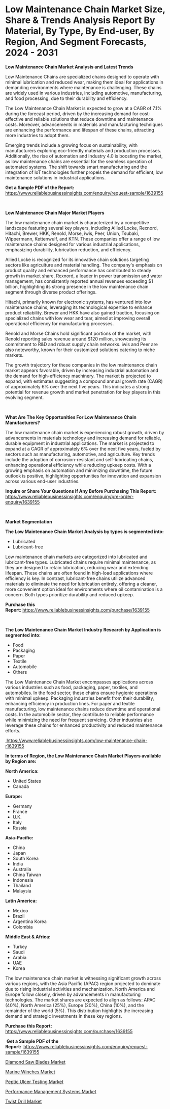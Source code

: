 <p><h1>Low Maintenance Chain Market Size, Share & Trends Analysis Report By Material, By Type, By End-user, By Region, And Segment Forecasts, 2024 - 2031</h1></p><p><strong>Low Maintenance Chain Market Analysis and Latest Trends</strong></p>
<p><p>Low Maintenance Chains are specialized chains designed to operate with minimal lubrication and reduced wear, making them ideal for applications in demanding environments where maintenance is challenging. These chains are widely used in various industries, including automotive, manufacturing, and food processing, due to their durability and efficiency.</p><p>The Low Maintenance Chain Market is expected to grow at a CAGR of 7.1% during the forecast period, driven by the increasing demand for cost-effective and reliable solutions that reduce downtime and maintenance costs. Moreover, advancements in materials and manufacturing techniques are enhancing the performance and lifespan of these chains, attracting more industries to adopt them. </p><p>Emerging trends include a growing focus on sustainability, with manufacturers exploring eco-friendly materials and production processes. Additionally, the rise of automation and Industry 4.0 is boosting the market, as low maintenance chains are essential for the seamless operation of automated systems. The shift towards smart manufacturing and the integration of IoT technologies further propels the demand for efficient, low maintenance solutions in industrial applications.</p></p>
<p><strong>Get a Sample PDF of the Report:&nbsp;</strong> <a href="https://www.reliablebusinessinsights.com/enquiry/request-sample/1639155?utm_campaign=39&utm_medium=2&utm_source=Github&utm_content=ia&utm_term=18112024&utm_id=low-maintenance-chain">https://www.reliablebusinessinsights.com/enquiry/request-sample/1639155</a></p>
<p>&nbsp;</p>
<p><strong>Low Maintenance Chain Major Market Players</strong></p>
<p><p>The low maintenance chain market is characterized by a competitive landscape featuring several key players, including Allied Locke, Rexnord, Hitachi, Brewer, HKK, Renold, Morse, iwis, Peer, Union, Tsubaki, Wippermann, Kettenwulf, and KTN. These companies offer a range of low maintenance chains designed for various industrial applications, emphasizing durability, lubrication reduction, and efficiency.</p><p>Allied Locke is recognized for its innovative chain solutions targeting sectors like agriculture and material handling. The company's emphasis on product quality and enhanced performance has contributed to steady growth in market share. Rexnord, a leader in power transmission and water management, has consistently reported annual revenues exceeding $1 billion, highlighting its strong presence in the low maintenance chain segment through diverse product offerings.</p><p>Hitachi, primarily known for electronic systems, has ventured into low maintenance chains, leveraging its technological expertise to enhance product reliability. Brewer and HKK have also gained traction, focusing on specialized chains with low wear and tear, aimed at improving overall operational efficiency for manufacturing processes.</p><p>Renold and Morse Chains hold significant portions of the market, with Renold reporting sales revenue around $120 million, showcasing its commitment to R&D and robust supply chain networks. iwis and Peer are also noteworthy, known for their customized solutions catering to niche markets.</p><p>The growth trajectory for these companies in the low maintenance chain market appears favorable, driven by increasing industrial automation and the demand for high-efficiency machinery. The market is projected to expand, with estimates suggesting a compound annual growth rate (CAGR) of approximately 6% over the next five years. This indicates a strong potential for revenue growth and market penetration for key players in this evolving segment.</p></p>
<p>&nbsp;</p>
<p><strong>What Are The Key Opportunities For Low Maintenance Chain Manufacturers?</strong></p>
<p><p>The low maintenance chain market is experiencing robust growth, driven by advancements in materials technology and increasing demand for reliable, durable equipment in industrial applications. The market is projected to expand at a CAGR of approximately 6% over the next five years, fueled by sectors such as manufacturing, automotive, and agriculture. Key trends include the adoption of corrosion-resistant and self-lubricating chains, enhancing operational efficiency while reducing upkeep costs. With a growing emphasis on automation and minimizing downtime, the future outlook is positive, highlighting opportunities for innovation and expansion across various end-user industries.</p></p>
<p><strong>Inquire or Share Your Questions If Any Before Purchasing This Report:</strong> <a href="https://www.reliablebusinessinsights.com/enquiry/pre-order-enquiry/1639155?utm_campaign=39&utm_medium=2&utm_source=Github&utm_content=ia&utm_term=18112024&utm_id=low-maintenance-chain">https://www.reliablebusinessinsights.com/enquiry/pre-order-enquiry/1639155</a></p>
<p>&nbsp;</p>
<p><strong>Market Segmentation</strong></p>
<p><strong>The Low Maintenance Chain Market Analysis by types is segmented into:</strong></p>
<p><ul><li>Lubricated</li><li>Lubricant-free</li></ul></p>
<p><p>Low maintenance chain markets are categorized into lubricated and lubricant-free types. Lubricated chains require minimal maintenance, as they are designed to retain lubrication, reducing wear and extending lifespan. These chains are often found in high-load applications where efficiency is key. In contrast, lubricant-free chains utilize advanced materials to eliminate the need for lubrication entirely, offering a cleaner, more convenient option ideal for environments where oil contamination is a concern. Both types prioritize durability and reduced upkeep.</p></p>
<p><strong>Purchase this Report:&nbsp;</strong><a href="https://www.reliablebusinessinsights.com/purchase/1639155?utm_campaign=39&utm_medium=2&utm_source=Github&utm_content=ia&utm_term=18112024&utm_id=low-maintenance-chain">https://www.reliablebusinessinsights.com/purchase/1639155</a></p>
<p>&nbsp;</p>
<p><strong>The Low Maintenance Chain Market Industry Research by Application is segmented into:</strong></p>
<p><ul><li>Food</li><li>Packaging</li><li>Paper</li><li>Textile</li><li>Automobile</li><li>Others</li></ul></p>
<p><p>The Low Maintenance Chain Market encompasses applications across various industries such as food, packaging, paper, textiles, and automobiles. In the food sector, these chains ensure hygienic operations with minimal upkeep. Packaging industries benefit from their durability, enhancing efficiency in production lines. For paper and textile manufacturing, low maintenance chains reduce downtime and operational costs. In the automobile sector, they contribute to reliable performance while minimizing the need for frequent servicing. Other industries also leverage these chains for enhanced productivity and reduced maintenance efforts.</p></p>
<p><a href="https://www.reliablebusinessinsights.com/low-maintenance-chain-r1639155?utm_campaign=39&utm_medium=2&utm_source=Github&utm_content=ia&utm_term=18112024&utm_id=low-maintenance-chain">&nbsp;https://www.reliablebusinessinsights.com/low-maintenance-chain-r1639155</a></p>
<p><strong>In terms of Region, the Low Maintenance Chain Market Players available by Region are:</strong></p>
<p>
    <p> <strong> North America: </strong>
        <ul>
            <li>United States</li>
            <li>Canada</li>
        </ul>
        </p> 
    <p> <strong> Europe: </strong>
        <ul>
            <li>Germany</li>
            <li>France</li>
            <li>U.K.</li>
            <li>Italy</li>
            <li>Russia</li>
        </ul>
        </p> 
    <p> <strong> Asia-Pacific: </strong>
        <ul>
            <li>China</li>
            <li>Japan</li>
            <li>South Korea</li>
            <li>India</li>
            <li>Australia</li>
            <li>China Taiwan</li>
            <li>Indonesia</li>
            <li>Thailand</li>
            <li>Malaysia</li>
        </ul>
        </p> 
    <p> <strong> Latin America: </strong>
        <ul>
            <li>Mexico</li>
            <li>Brazil</li>
            <li>Argentina Korea</li>
            <li>Colombia</li>
        </ul>
        </p> 
    <p> <strong> Middle East & Africa: </strong>
        <ul>
            <li>Turkey</li>
            <li>Saudi</li>
            <li>Arabia</li>
            <li>UAE</li>
            <li>Korea</li>
        </ul>
    </p>
    </p>
<p><p>The low maintenance chain market is witnessing significant growth across various regions, with the Asia Pacific (APAC) region projected to dominate due to rising industrial activities and mechanization. North America and Europe follow closely, driven by advancements in manufacturing technologies. The market shares are expected to align as follows: APAC (40%), North America (25%), Europe (20%), China (10%), and the remainder of the world (5%). This distribution highlights the increasing demand and strategic investments in these key regions.</p></p>
<p><strong>Purchase this Report: </strong><a href="https://www.reliablebusinessinsights.com/purchase/1639155?utm_campaign=39&utm_medium=2&utm_source=Github&utm_content=ia&utm_term=18112024&utm_id=low-maintenance-chain">https://www.reliablebusinessinsights.com/purchase/1639155</a></p>
<p>&nbsp;<strong>Get a Sample PDF of the Report:&nbsp;&nbsp;</strong><a href="https://www.reliablebusinessinsights.com/enquiry/request-sample/1639155?utm_campaign=39&utm_medium=2&utm_source=Github&utm_content=ia&utm_term=18112024&utm_id=low-maintenance-chain">https://www.reliablebusinessinsights.com/enquiry/request-sample/1639155</a></p>
<p><strong></strong></p>
<p><p><a href="https://www.linkedin.com/pulse/disruption-innovation-diamond-saw-blades-industry-market-uvmyf?utm_campaign=39&utm_medium=2&utm_source=Github&utm_content=ia&utm_term=18112024&utm_id=low-maintenance-chain">Diamond Saw Blades Market</a></p><p><a href="https://www.linkedin.com/pulse/marine-winches-market-size-share-analysis-growth-trends-forecasts-rpykf?utm_campaign=39&utm_medium=2&utm_source=Github&utm_content=ia&utm_term=18112024&utm_id=low-maintenance-chain">Marine Winches Market</a></p><p><a href="https://issuu.com/reportprime-2/docs/peptic-ulcer-testing-market-size-20_7e84f1f0690fcf?utm_campaign=39&utm_medium=2&utm_source=Github&utm_content=ia&utm_term=18112024&utm_id=low-maintenance-chain">Peptic Ulcer Testing Market</a></p><p><a href="https://issuu.com/reportprime-2/docs/performance-management-systems-mark_e3272f680811db?utm_campaign=39&utm_medium=2&utm_source=Github&utm_content=ia&utm_term=18112024&utm_id=low-maintenance-chain">Performance Management Systems Market</a></p><p><a href="https://www.linkedin.com/pulse/twist-drill-industry-analysis-report-market-size-share-competitive-d8abf?utm_campaign=39&utm_medium=2&utm_source=Github&utm_content=ia&utm_term=18112024&utm_id=low-maintenance-chain">Twist Drill Market</a></p></p>